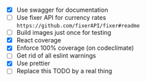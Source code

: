- [x] Use swagger for documentation
- [ ] Use fixer API for currency rates `https://github.com/fixerAPI/fixer#readme`
- [ ] Build images just once for testing
- [x] React coverage
- [x] Enforce 100% coverage (on codeclimate)
- [ ] Get rid of all eslint warnings
- [x] Use prettier
- [ ] Replace this TODO by a real thing

